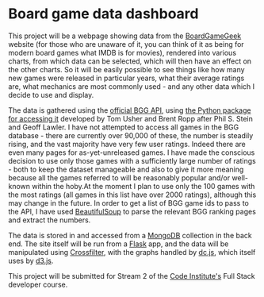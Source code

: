 # Board game data dashboard

This project will be a webpage showing data from the [BoardGameGeek](https://www.boardgamegeek.com) website (for those who are unaware of it, you can think of it as being for modern board games what IMDB is for movies), rendered into various charts, from which data can be selected, which will then have an effect on the other charts. So it will be easily possible to see things like how many new games were released in particular years, what their average ratings are, what mechanics are most commonly used - and any other data which I decide to use and display.

The data is gathered using the [official BGG API](https://boardgamegeek.com/wiki/page/BGG_XML_API2), using [the Python package for accessing it](http://lcosmin.github.io/boardgamegeek) developed by Tom Usher and Brent Ropp after Phil S. Stein and Geoff Lawler. I have not attempted to access all games in the BGG database - there are currently over 90,000 of these, the number is steadily rising, and the vast majority have very few user ratings. Indeed there are even many pages for as-yet-unreleased games. I have made the conscious decision to use only those games with a sufficiently large number of ratings - both to keep the dataset manageable and also to give it more meaning because all the games referred to will be reasonably popular and/or well-known within the hoby.At the moment I plan to use only the 100 games with the most ratings (all games in this list have over 2000 ratings), although this may change in the future. In order to get a list of BGG game ids to pass to the API, I have used [BeautifulSoup](https://www.crummy.com/software/BeautifulSoup/) to parse the relevant BGG ranking pages and extract the numbers.

The data is stored in and accessed from a [MongoDB](https://www.mongodb.com) collection in the back end. The site itself will be run from a [Flask](http://flask.pocoo.org) app, and the data will be manipulated using [Crossfilter](http://square.github.io/crossfilter), with the graphs handled by [dc.js](http://dc-js.github.io/dc.js/docs/html), which itself uses by [d3.js](https://d3js.org/).  

This project will be submitted for Stream 2 of the [Code Institute's](https://www.codeinstitute.net) Full Stack developer course.
